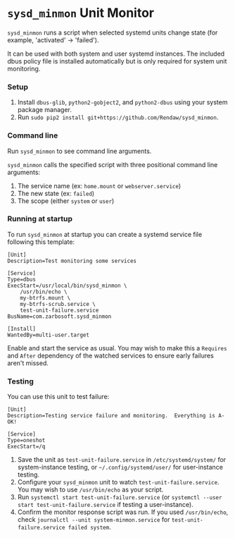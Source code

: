 # `sysd_minmon` Unit Monitor

`sysd_minmon` runs a script when selected systemd units change state (for example, 'activated' -> 'failed').  

It can be used with both system and user systemd instances.  The included dbus policy file is installed automatically but is only required for system unit monitoring.

### Setup

1. Install `dbus-glib`, `python2-gobject2`, and `python2-dbus` using your system package manager.
2. Run `sudo pip2 install git+https://github.com/Rendaw/sysd_minmon`.

### Command line

Run `sysd_minmon` to see command line arguments.

`sysd_minmon` calls the specified script with three positional command line arguments:
1. The service name (ex: `home.mount` or `webserver.service`)
2. The new state (ex: `failed`)
3. The scope (either `system` or `user`)

### Running at startup
To run `sysd_minmon` at startup you can create a systemd service file following this template:

```
[Unit]
Description=Test monitoring some services

[Service]
Type=dbus
ExecStart=/usr/local/bin/sysd_minmon \
	/usr/bin/echo \
	my-btrfs.mount \
	my-btrfs-scrub.service \
	test-unit-failure.service
BusName=com.zarbosoft.sysd_minmon

[Install]
WantedBy=multi-user.target
```

Enable and start the service as usual.  You may wish to make this a `Requires` and `After` dependency of the watched services to ensure early failures aren't missed.

### Testing

You can use this unit to test failure:
```
[Unit]
Description=Testing service failure and monitoring.  Everything is A-OK!

[Service]
Type=oneshot
ExecStart=/q
```

1. Save the unit as `test-unit-failure.service` in `/etc/systemd/system/` for system-instance testing, or `~/.config/systemd/user/` for user-instance testing.
2. Configure your `sysd_minmon` unit to watch `test-unit-failure.service`.  You may wish to use `/usr/bin/echo` as your script.
3. Run `systemctl start test-unit-failure.service` (or `systemctl --user start test-unit-failure.service` if testing a user-instance).
4. Confirm the monitor response script was run.  If you used `/usr/bin/echo`, check `journalctl --unit system-minmon.service` for `test-unit-failure.service failed system`.

